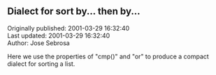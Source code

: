 ## Dialect for sort by... then by...  
Originally published: 2001-03-29 16:32:40  
Last updated: 2001-03-29 16:32:40  
Author: Jose Sebrosa  
  
Here we use the properties of "cmp()" and "or" to produce a compact dialect for sorting a list.